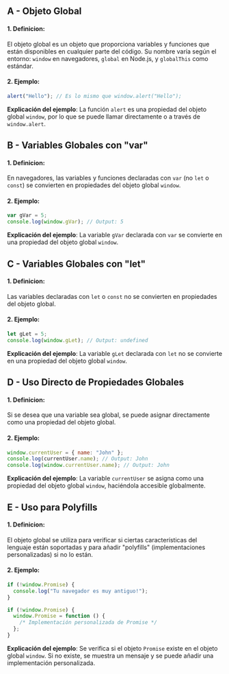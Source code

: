## A - Objeto Global

#### 1. **Definicion:**

El objeto global es un objeto que proporciona variables y funciones que están disponibles en cualquier parte del código. Su nombre varía según el entorno: `window` en navegadores, `global` en Node.js, y `globalThis` como estándar.

#### 2. **Ejemplo:**

```javascript
alert("Hello"); // Es lo mismo que window.alert("Hello");
```

**Explicación del ejemplo**:
La función `alert` es una propiedad del objeto global `window`, por lo que se puede llamar directamente o a través de `window.alert`.

## B - Variables Globales con "var"

#### 1. **Definicion:**

En navegadores, las variables y funciones declaradas con `var` (no `let` o `const`) se convierten en propiedades del objeto global `window`.

#### 2. **Ejemplo:**

```javascript
var gVar = 5;
console.log(window.gVar); // Output: 5
```

**Explicación del ejemplo**:
La variable `gVar` declarada con `var` se convierte en una propiedad del objeto global `window`.

## C - Variables Globales con "let"

#### 1. **Definicion:**

Las variables declaradas con `let` o `const` no se convierten en propiedades del objeto global.

#### 2. **Ejemplo:**

```javascript
let gLet = 5;
console.log(window.gLet); // Output: undefined
```

**Explicación del ejemplo**:
La variable `gLet` declarada con `let` no se convierte en una propiedad del objeto global `window`.

## D - Uso Directo de Propiedades Globales

#### 1. **Definicion:**

Si se desea que una variable sea global, se puede asignar directamente como una propiedad del objeto global.

#### 2. **Ejemplo:**

```javascript
window.currentUser = { name: "John" };
console.log(currentUser.name); // Output: John
console.log(window.currentUser.name); // Output: John
```

**Explicación del ejemplo**:
La variable `currentUser` se asigna como una propiedad del objeto global `window`, haciéndola accesible globalmente.

## E - Uso para Polyfills

#### 1. **Definicion:**

El objeto global se utiliza para verificar si ciertas características del lenguaje están soportadas y para añadir "polyfills" (implementaciones personalizadas) si no lo están.

#### 2. **Ejemplo:**

```javascript
if (!window.Promise) {
  console.log("Tu navegador es muy antiguo!");
}

if (!window.Promise) {
  window.Promise = function () {
    /* Implementación personalizada de Promise */
  };
}
```

**Explicación del ejemplo**:
Se verifica si el objeto `Promise` existe en el objeto global `window`. Si no existe, se muestra un mensaje y se puede añadir una implementación personalizada.
